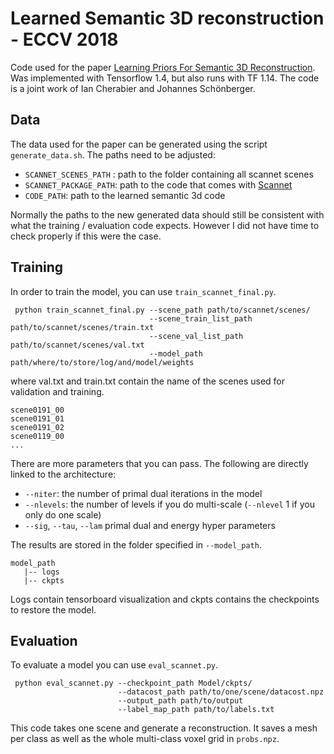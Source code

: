 # Learned Semantic 3D reconstruction - ECCV 2018
Code used for the paper [Learning Priors For Semantic 3D Reconstruction](http://people.inf.ethz.ch/cian/Publications/Papers/Cherabier-Schoenberger-al-ECCV-2018.pdf).
Was implemented with Tensorflow 1.4, but also runs with TF 1.14.
The code is a joint work of Ian Cherabier and Johannes Schönberger.

## Data
The data used for the paper can be generated using the script `generate_data.sh`.
The paths need to be adjusted:
* `SCANNET_SCENES_PATH` : path to the folder containing all scannet scenes
* `SCANNET_PACKAGE_PATH`: path to the code that comes with [Scannet](https://github.com/ScanNet/ScanNet)
* `CODE_PATH`: path to the learned semantic 3d code

Normally the paths to the new generated data should still be consistent with what the training / evaluation code expects. However I did not have time to check properly if this were the case.

## Training
In order to train the model, you can use `train_scannet_final.py`.

```shell
 python train_scannet_final.py --scene_path path/to/scannet/scenes/ 
                               --scene_train_list_path path/to/scannet/scenes/train.txt 
                               --scene_val_list_path path/to/scannet/scenes/val.txt
                               --model_path path/where/to/store/log/and/model/weights
```

where val.txt and train.txt contain the name of the scenes used for validation and training.
```shell
scene0191_00
scene0191_01
scene0191_02
scene0119_00
...
```

There are more parameters that you can pass. The following are directly linked to the architecture:
* `--niter`: the number of primal dual iterations in the model
* `--nlevels`: the number of levels if you do multi-scale (`--nlevel` 1 if you only do one scale)
* `--sig`, `--tau`, `--lam` primal dual and energy hyper parameters

The results are stored in the folder specified in `--model_path`.
```shell
model_path
   |-- logs
   |-- ckpts
```
Logs contain tensorboard visualization and ckpts contains the checkpoints to restore the model.

## Evaluation
To evaluate a model you can use `eval_scannet.py`.

```shell
 python eval_scannet.py --checkpoint_path Model/ckpts/ 
                        --datacost_path path/to/one/scene/datacost.npz
                        --output_path path/to/output 
                        --label_map_path path/to/labels.txt
```

This code takes one scene and generate a reconstruction. It saves a mesh per class as well as the whole multi-class voxel grid in `probs.npz`.